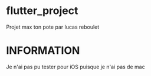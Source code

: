 # flutter_project

Projet max ton pote par lucas reboulet

# INFORMATION

Je n'ai pas pu tester pour iOS puisque je n'ai pas de mac
